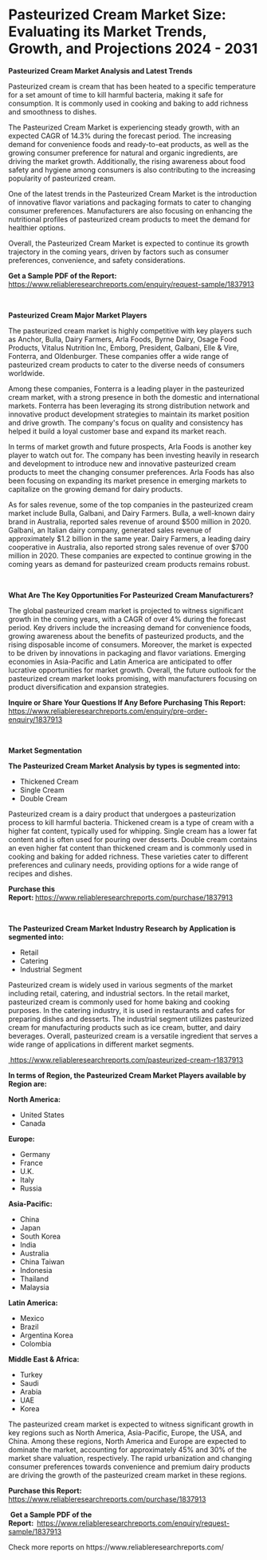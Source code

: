 <p><h1>Pasteurized Cream Market Size: Evaluating its Market Trends, Growth, and Projections 2024 - 2031</h1></p><p><strong>Pasteurized Cream Market Analysis and Latest Trends</strong></p>
<p><p>Pasteurized cream is cream that has been heated to a specific temperature for a set amount of time to kill harmful bacteria, making it safe for consumption. It is commonly used in cooking and baking to add richness and smoothness to dishes.</p><p>The Pasteurized Cream Market is experiencing steady growth, with an expected CAGR of 14.3% during the forecast period. The increasing demand for convenience foods and ready-to-eat products, as well as the growing consumer preference for natural and organic ingredients, are driving the market growth. Additionally, the rising awareness about food safety and hygiene among consumers is also contributing to the increasing popularity of pasteurized cream.</p><p>One of the latest trends in the Pasteurized Cream Market is the introduction of innovative flavor variations and packaging formats to cater to changing consumer preferences. Manufacturers are also focusing on enhancing the nutritional profiles of pasteurized cream products to meet the demand for healthier options.</p><p>Overall, the Pasteurized Cream Market is expected to continue its growth trajectory in the coming years, driven by factors such as consumer preferences, convenience, and safety considerations.</p></p>
<p><strong>Get a Sample PDF of the Report:&nbsp;</strong> <a href="https://www.reliableresearchreports.com/enquiry/request-sample/1837913">https://www.reliableresearchreports.com/enquiry/request-sample/1837913</a></p>
<p>&nbsp;</p>
<p><strong>Pasteurized Cream Major Market Players</strong></p>
<p><p>The pasteurized cream market is highly competitive with key players such as Anchor, Bulla, Dairy Farmers, Arla Foods, Byrne Dairy, Osage Food Products, Vitalus Nutrition Inc, Emborg, President, Galbani, Elle & Vire, Fonterra, and Oldenburger. These companies offer a wide range of pasteurized cream products to cater to the diverse needs of consumers worldwide.</p><p>Among these companies, Fonterra is a leading player in the pasteurized cream market, with a strong presence in both the domestic and international markets. Fonterra has been leveraging its strong distribution network and innovative product development strategies to maintain its market position and drive growth. The company's focus on quality and consistency has helped it build a loyal customer base and expand its market reach.</p><p>In terms of market growth and future prospects, Arla Foods is another key player to watch out for. The company has been investing heavily in research and development to introduce new and innovative pasteurized cream products to meet the changing consumer preferences. Arla Foods has also been focusing on expanding its market presence in emerging markets to capitalize on the growing demand for dairy products.</p><p>As for sales revenue, some of the top companies in the pasteurized cream market include Bulla, Galbani, and Dairy Farmers. Bulla, a well-known dairy brand in Australia, reported sales revenue of around $500 million in 2020. Galbani, an Italian dairy company, generated sales revenue of approximately $1.2 billion in the same year. Dairy Farmers, a leading dairy cooperative in Australia, also reported strong sales revenue of over $700 million in 2020. These companies are expected to continue growing in the coming years as demand for pasteurized cream products remains robust.</p></p>
<p>&nbsp;</p>
<p><strong>What Are The Key Opportunities For Pasteurized Cream Manufacturers?</strong></p>
<p><p>The global pasteurized cream market is projected to witness significant growth in the coming years, with a CAGR of over 4% during the forecast period. Key drivers include the increasing demand for convenience foods, growing awareness about the benefits of pasteurized products, and the rising disposable income of consumers. Moreover, the market is expected to be driven by innovations in packaging and flavor variations. Emerging economies in Asia-Pacific and Latin America are anticipated to offer lucrative opportunities for market growth. Overall, the future outlook for the pasteurized cream market looks promising, with manufacturers focusing on product diversification and expansion strategies.</p></p>
<p><strong>Inquire or Share Your Questions If Any Before Purchasing This Report:</strong> <a href="https://www.reliableresearchreports.com/enquiry/pre-order-enquiry/1837913">https://www.reliableresearchreports.com/enquiry/pre-order-enquiry/1837913</a></p>
<p>&nbsp;</p>
<p><strong>Market Segmentation</strong></p>
<p><strong>The Pasteurized Cream Market Analysis by types is segmented into:</strong></p>
<p><ul><li>Thickened Cream</li><li>Single Cream</li><li>Double Cream</li></ul></p>
<p><p>Pasteurized cream is a dairy product that undergoes a pasteurization process to kill harmful bacteria. Thickened cream is a type of cream with a higher fat content, typically used for whipping. Single cream has a lower fat content and is often used for pouring over desserts. Double cream contains an even higher fat content than thickened cream and is commonly used in cooking and baking for added richness. These varieties cater to different preferences and culinary needs, providing options for a wide range of recipes and dishes.</p></p>
<p><strong>Purchase this Report:&nbsp;</strong><a href="https://www.reliableresearchreports.com/purchase/1837913">https://www.reliableresearchreports.com/purchase/1837913</a></p>
<p>&nbsp;</p>
<p><strong>The Pasteurized Cream Market Industry Research by Application is segmented into:</strong></p>
<p><ul><li>Retail</li><li>Catering</li><li>Industrial Segment</li></ul></p>
<p><p>Pasteurized cream is widely used in various segments of the market including retail, catering, and industrial sectors. In the retail market, pasteurized cream is commonly used for home baking and cooking purposes. In the catering industry, it is used in restaurants and cafes for preparing dishes and desserts. The industrial segment utilizes pasteurized cream for manufacturing products such as ice cream, butter, and dairy beverages. Overall, pasteurized cream is a versatile ingredient that serves a wide range of applications in different market segments.</p></p>
<p><a href="https://www.reliableresearchreports.com/pasteurized-cream-r1837913">&nbsp;https://www.reliableresearchreports.com/pasteurized-cream-r1837913</a></p>
<p><strong>In terms of Region, the Pasteurized Cream Market Players available by Region are:</strong></p>
<p>
    <p> <strong> North America: </strong>
        <ul>
            <li>United States</li>
            <li>Canada</li>
        </ul>
        </p> 
    <p> <strong> Europe: </strong>
        <ul>
            <li>Germany</li>
            <li>France</li>
            <li>U.K.</li>
            <li>Italy</li>
            <li>Russia</li>
        </ul>
        </p> 
    <p> <strong> Asia-Pacific: </strong>
        <ul>
            <li>China</li>
            <li>Japan</li>
            <li>South Korea</li>
            <li>India</li>
            <li>Australia</li>
            <li>China Taiwan</li>
            <li>Indonesia</li>
            <li>Thailand</li>
            <li>Malaysia</li>
        </ul>
        </p> 
    <p> <strong> Latin America: </strong>
        <ul>
            <li>Mexico</li>
            <li>Brazil</li>
            <li>Argentina Korea</li>
            <li>Colombia</li>
        </ul>
        </p> 
    <p> <strong> Middle East & Africa: </strong>
        <ul>
            <li>Turkey</li>
            <li>Saudi</li>
            <li>Arabia</li>
            <li>UAE</li>
            <li>Korea</li>
        </ul>
    </p>
    </p>
<p><p>The pasteurized cream market is expected to witness significant growth in key regions such as North America, Asia-Pacific, Europe, the USA, and China. Among these regions, North America and Europe are expected to dominate the market, accounting for approximately 45% and 30% of the market share valuation, respectively. The rapid urbanization and changing consumer preferences towards convenience and premium dairy products are driving the growth of the pasteurized cream market in these regions.</p></p>
<p><strong>Purchase this Report: </strong><a href="https://www.reliableresearchreports.com/purchase/1837913">https://www.reliableresearchreports.com/purchase/1837913</a></p>
<p>&nbsp;<strong>Get a Sample PDF of the Report:&nbsp;&nbsp;</strong><a href="https://www.reliableresearchreports.com/enquiry/request-sample/1837913">https://www.reliableresearchreports.com/enquiry/request-sample/1837913</a></p>
<p><strong></strong></p>
<p>Check more reports on https://www.reliableresearchreports.com/</p>